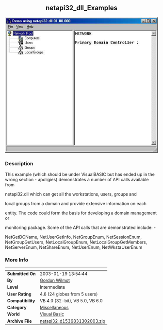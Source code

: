 ﻿<div align="center">

## netapi32\_dll\_Examples

<img src="PIC20031301622139166.JPG">
</div>

### Description

This example (which should be under VisualBASIC but has ended up in the wrong section - apoligies) demonstrates a number of API calls available from

netapi32.dll which can get all the workstations, users, groups and

local groups from a domain and provide extensive information on each

entity. The code could form the basis for developing a domain management or

monitoring package. Some of the API calls that are demonstrated include: -

NetGetDCName, NetUserGetInfo, NetGroupEnum, NetSessionEnum, NetGroupGetUsers, NetLocalGroupEnum, NetLocalGroupGetMembers, NetServerEnum, NetShareEnum, NetUserEnum, NetWkstaUserEnum
 
### More Info
 


<span>             |<span>
---                |---
**Submitted On**   |2003-01-19 13:54:44
**By**             |[Gordon Wilmot](https://github.com/Planet-Source-Code/PSCIndex/blob/master/ByAuthor/gordon-wilmot.md)
**Level**          |Intermediate
**User Rating**    |4.8 (24 globes from 5 users)
**Compatibility**  |VB 4\.0 \(32\-bit\), VB 5\.0, VB 6\.0
**Category**       |[Miscellaneous](https://github.com/Planet-Source-Code/PSCIndex/blob/master/ByCategory/miscellaneous__1-1.md)
**World**          |[Visual Basic](https://github.com/Planet-Source-Code/PSCIndex/blob/master/ByWorld/visual-basic.md)
**Archive File**   |[netapi32\_d1536831302003\.zip](https://github.com/Planet-Source-Code/gordon-wilmot-netapi32-dll-examples__1-42817/archive/master.zip)








